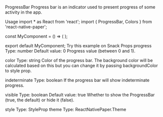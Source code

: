 ProgressBar
Progress bar is an indicator used to present progress of some activity in the app.


 Usage
import * as React from 'react';
import { ProgressBar, Colors } from 'react-native-paper';

const MyComponent = () => (
  <ProgressBar progress={0.5} color={Colors.red800} />
);

export default MyComponent;
Try this example on Snack 
Props
progress
Type: number
Default value: 0
Progress value (between 0 and 1).

color
Type: string
Color of the progress bar. The background color will be calculated based on this but you can change it by passing backgroundColor to style prop.

indeterminate
Type: boolean
If the progress bar will show indeterminate progress.

visible
Type: boolean
Default value: true
Whether to show the ProgressBar (true, the default) or hide it (false).

style
Type: StyleProp<ViewStyle>
theme
Type: ReactNativePaper.Theme